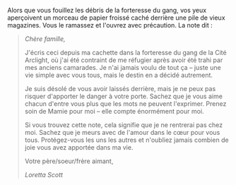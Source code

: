 Alors que vous fouillez les débris de la forteresse du gang, vos yeux aperçoivent un morceau de papier froissé caché derrière une pile de vieux magazines. Vous le ramassez et l'ouvrez avec précaution. La note dit :

> _Chère famille,_
>
> J'écris ceci depuis ma cachette dans la forteresse du gang de la Cité Arclight, où j'ai été contraint de me réfugier après avoir été trahi par mes anciens camarades. Je n'ai jamais voulu de tout ça – juste une vie simple avec vous tous, mais le destin en a décidé autrement.
>
> Je suis désolé de vous avoir laissés derrière, mais je ne peux pas risquer d'apporter le danger à votre porte. Sachez que je vous aime chacun d'entre vous plus que les mots ne peuvent l'exprimer. Prenez soin de Mamie pour moi – elle compte énormément pour moi.
>
> Si vous trouvez cette note, cela signifie que je ne rentrerai pas chez moi. Sachez que je meurs avec de l'amour dans le cœur pour vous tous. Protégez-vous les uns les autres et n'oubliez jamais combien de joie vous avez apportée dans ma vie.
>
> Votre père/soeur/frère aimant,
>
> _Loretta Scott_
